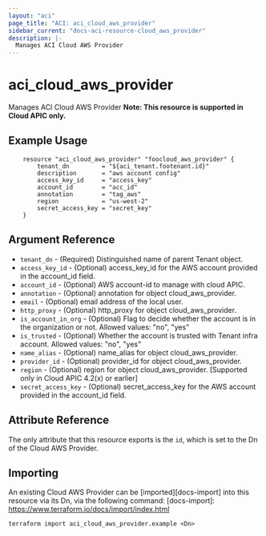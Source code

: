 ```yaml
---
layout: "aci"
page_title: "ACI: aci_cloud_aws_provider"
sidebar_current: "docs-aci-resource-cloud_aws_provider"
description: |-
  Manages ACI Cloud AWS Provider
---
```


# aci_cloud_aws_provider #
Manages ACI Cloud AWS Provider
<b>Note: This resource is supported in Cloud APIC only.</b>
## Example Usage ##

```hcl
	resource "aci_cloud_aws_provider" "foocloud_aws_provider" {
		tenant_dn         = "${aci_tenant.footenant.id}"
		description       = "aws account config"
		access_key_id     = "access_key"
		account_id        = "acc_id"
		annotation        = "tag_aws"
		region            = "us-west-2"
		secret_access_key = "secret_key"
	}
```
## Argument Reference ##
* `tenant_dn` - (Required) Distinguished name of parent Tenant object.
* `access_key_id` - (Optional) access_key_id for the AWS account provided in the account_id field.
* `account_id` - (Optional) AWS account-id to manage with cloud APIC.
* `annotation` - (Optional) annotation for object cloud_aws_provider.
* `email` - (Optional) email address of the local user.
* `http_proxy` - (Optional) http_proxy for object cloud_aws_provider.
* `is_account_in_org` - (Optional) Flag to decide whether the account is in the organization or not.
Allowed values: "no", "yes"
* `is_trusted` - (Optional) Whether the account is trusted with Tenant infra account.
Allowed values: "no", "yes"
* `name_alias` - (Optional) name_alias for object cloud_aws_provider.
* `provider_id` - (Optional) provider_id for object cloud_aws_provider.
* `region` - (Optional) region for object cloud_aws_provider. \[Supported only in Cloud APIC 4.2(x) or earlier\]
* `secret_access_key` - (Optional) secret_access_key for the AWS account provided in the account_id field.



## Attribute Reference

The only attribute that this resource exports is the `id`, which is set to the
Dn of the Cloud AWS Provider.

## Importing ##

An existing Cloud AWS Provider can be [imported][docs-import] into this resource via its Dn, via the following command:
[docs-import]: https://www.terraform.io/docs/import/index.html


```
terraform import aci_cloud_aws_provider.example <Dn>
```

